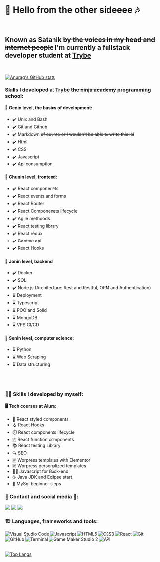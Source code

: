 #  🎵 Hello from the other sideeee 🎶 
<br>

## Known as **Satanik** ~~by the voices in my head and internet people~~ I'm currently a fullstack developer **student** at [Trybe](https://www.linkedin.com/school/betrybe/) 
<br>

[![Anurag's GitHub stats](https://github-readme-stats.vercel.app/api?username=Satanikole&show_icons=true&theme=gotham&count_private=true)](https://github.com/Satanikole/github-readme-stats)

### Skills I developed at [Trybe](https://www.linkedin.com/school/betrybe/) ~~the ninja academy~~ programming school:  
#### 🍃 Genin level, the basics of development:
 - ✔️ Unix and Bash
 - ✔️ Git and Github
 - ✔️ Markdown ~~of course or I wouldn't be able to write this lol~~ 
 - ✔️ Html
 - ✔️ CSS 
 - ✔️ Javascript
 - ✔️ Api consumption

 #### 🍃 Chunin level, frontend: 
 - ✔️ React componenets
 - ✔️ React events and forms
 - ✔️ React Router
 - ✔️ React Componenets lifecycle 
 - ✔️ Agile methoods
 - ✔️ React testing library 
 - ✔️ React redux
 - ✔️ Context api
 - ✔️ React Hooks 

 #### 🍃 Jonin level, backend:
 - ✔️ Docker
 - ✔️ SQL
 - ✔️ Node.js (Architecture: Rest and Restful, ORM and Authentication)
 - ⌛ Deployment
 - ⌛ Typescript
 - ⌛ POO and Solid 
 - ⌛ MongoDB
 - ⌛ VPS CI/CD
  #### 🍃 Senin level, computer science:
 - ⌛ Python
 - ⌛ Web Scraping 
 - ⌛ Data structuring 
 <br>
 <br>
 
 ### 👩‍💻 Skills I developed by myself:
#### 🖥️ Tech courses at Alura: 
 - 🎀 React styled components
 - 🪝 React Hooks
 - ⏱️ React components lifecycle
 - 🇫 React function components
 - 📚 React testing Library
 - 🔍 SEO
 - 🇼 Worpress templates with Elementor
 - 🇼 Worpress personalized templates
 - 🐱‍💻 Javascript for Back-end 
 - ☕ Java JDK and Eclipse start
 - 🎲 MySql beginner steps

 ### 📱 Contact and social media 📱: 
 <a href="https://www.linkedin.com/in/nicole-calderari/" target="_blank"><img src="https://img.icons8.com/nolan/30/linkedin.png"/></a>
 <a href="https://t.me/Satanik_Calderari" target="_blank"><img src="https://img.icons8.com/nolan/30/telegram-app.png"/></a>
 <a href="mailto:nicole_calderari@hotmail.com" target="_blank"><img src="https://img.icons8.com/nolan/30/email-open.png"/></a>


### 🏗️ Languages, frameworks and tools: 
<img align="left" alt="Visual Studio Code" src="https://img.icons8.com/nolan/30/visual-studio-2019.png"/>
<img align="left" alt="Javascript" src="https://img.icons8.com/nolan/30/javascript.png"/>
<img align="left" alt="HTML5" src="https://img.icons8.com/nolan/30/html-5.png"/>
<img align="left" alt="CSS3" src="https://img.icons8.com/nolan/30/css-filetype.png"/>
<img align="left" alt="React" src="https://img.icons8.com/nolan/30/react-native.png"/>
<img align="left" alt="Git" src="https://img.icons8.com/nolan/30/git.png"/>
<img align="left" alt="GitHub" src="https://img.icons8.com/nolan/30/github.png"/>
<img align="left" alt="Terminal" src="https://img.icons8.com/nolan/30/console.png"/>
<img align="left" alt="Game Maker Studio 2" src="https://img.icons8.com/nolan/30/game-maker.png"/>
<img align="left" alt="API" src="https://img.icons8.com/nolan/30/api-settings.png"/>

<br>
<br>
<br>

[![Top Langs](https://github-readme-stats.vercel.app/api/top-langs/?username=Satanikole&layout=compact&theme=gotham&count_private=true)](https://github.com/anuraghazra/github-readme-stats)

 <!-- I got most of the icons from <a href="https://icons8.com"></a> -->
